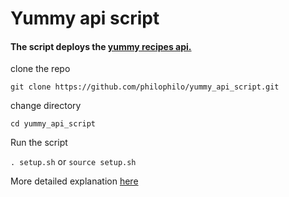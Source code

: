 # Yummy api script

#### The script deploys the [yummy recipes api.](https://github.com/philophilo/yummy_api)

clone the repo

`git clone https://github.com/philophilo/yummy_api_script.git`

change directory

`cd yummy_api_script`

Run the script

`. setup.sh` or `source setup.sh`

More detailed explanation [here](https://medium.com/@phil.kwesiga/automate-deploying-python-flask-api-and-react-redux-frontend-to-aws-ec2-instances-ea17ea4a64a5)
